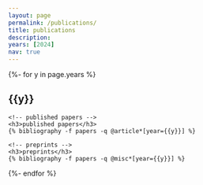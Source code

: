 ```yaml
---
layout: page
permalink: /publications/
title: publications
description: 
years: [2024]
nav: true
---
```


<!-- _pages/publications.md -->
<div class="publications">

  {%- for y in page.years %}
    <h2 class="year">{{y}}</h2>

    <!-- published papers -->
    <h3>published papers</h3>
    {% bibliography -f papers -q @article*[year={{y}}] %}

    <!-- preprints -->
    <h3>preprints</h3>
    {% bibliography -f papers -q @misc*[year={{y}}] %}
    
  {%- endfor %}

</div>